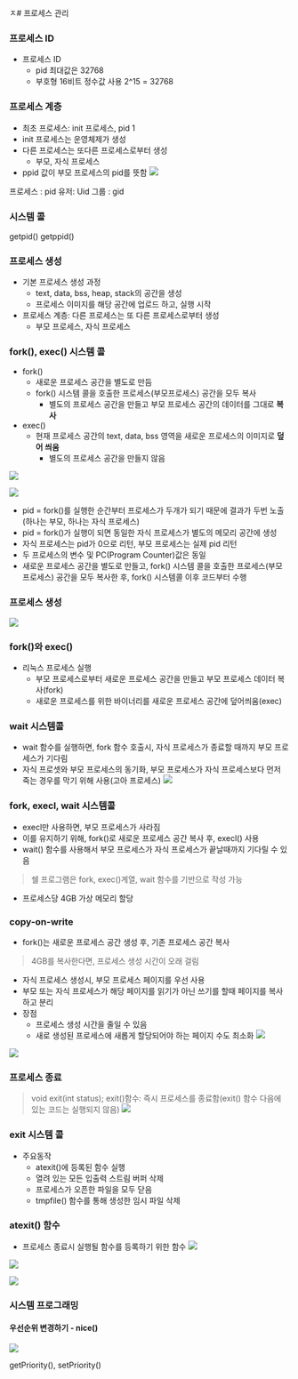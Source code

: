 ㅈ# 프로세스 관리

### 프로세스 ID

* 프로세스 ID
  * pid 최대값은 32768
  * 부호형 16비트 정수값 사용 2^15 = 32768

### 프로세스 계층
* 최초 프로세스: init 프로세스, pid 1
* init 프로세스는 운영체제가 생성
* 다른 프로세스는 또다른 프로세스로부터 생성
  * 부모, 자식 프로세스
* ppid 값이 부모 프로세스의 pid를 뜻함
![](2021-12-06-22-34-22.png)

프로세스 : pid
유저: Uid
그룹 : gid


### 시스템 콜
getpid() 
getppid()


### 프로세스 생성
* 기본 프로세스 생성 과정
  * text, data, bss, heap, stack의 공간을 생성
  * 프로세스 이미지를 해당 공간에 업로드 하고, 실행 시작
* 프로세스 계층: 다른 프로세스는 또 다른 프로세스로부터 생성
  * 부모 프로세스, 자식 프로세스


### fork(), exec() 시스템 콜
* fork()
  * 새로운 프로세스 공간을 별도로 만듬
  * fork() 시스템 콜을 호출한 프로세스(부모프로세스) 공간을 모두 복사
    * 별도의 프로세스 공간을 만들고 부모 프로세스 공간의 데이터를 그대로 **복사**
* exec()
  * 현재 프로세스 공간의 text, data, bss 영역을 새로운 프로세스의 이미지로 **덮어 씌움**
    * 별도의 프로세스 공간을 만들지 않음

![](2021-12-06-22-53-10.png)

![](2021-12-06-22-56-27.png)
* pid = fork()를 실행한 순간부터 프로세스가 두개가 되기 때문에 결과가 두번 노출 (하나는 부모, 하나는 자식 프로세스)
* pid = fork()가 실행이 되면 동일한 자식 프로세스가 별도의 메모리 공간에 생성
* 자식 프로세스는 pid가 0으로 리턴, 부모 프로세스는 실제 pid 리턴
* 두 프로세스의 변수 및 PC(Program Counter)값은 동일
* 새로운 프로세스 공간을 별도로 만들고, fork() 시스템 콜을 호출한 프로세스(부모 프로세스) 공간을 모두 복사한 후, fork() 시스템콜 이후 코드부터 수행


### 프로세스 생성
![](2021-12-06-23-16-38.png)


### fork()와 exec()
* 리눅스 프로세스 실행
  * 부모 프로세스로부터 새로운 프로세스 공간을 만들고 부모 프로세스 데이터 복사(fork)
  * 새로운 프로세스를 위한 바이너리를 새로운 프로세스 공간에 덮어씌움(exec)


### wait 시스템콜
  * wait 함수를 실행하면, fork 함수 호출시, 자식 프로세스가 종료할 때까지 부모 프로세스가 기다림
  * 자식 프로셋와 부모 프로세스의 동기화, 부모 프로세스가 자식 프로세스보다 먼저 죽는 경우를 막기 위해 사용(고아 프로세스)
  ![](2021-12-06-23-23-18.png)


### fork, execl, wait 시스템콜
* execl만 사용하면, 부모 프로세스가 사라짐
* 이를 유지하기 위해, fork()로 새로운 프로세스 공간 복사 후, execl() 사용
* wait() 함수를 사용해서 부모 프로세스가 자식 프로세스가 끝날때까지 기다릴 수 있음
> 쉘 프로그램은 fork, exec()계열, wait 함수를 기반으로 작성 가능


* 프로세스당 4GB 가상 메모리 할당

### copy-on-write
* fork()는 새로운 프로세스 공간 생성 후, 기존 프로세스 공간 복사
> 4GB를 복사한다면, 프로세스 생성 시간이 오래 걸림

* 자식 프로세스 생성시, 부모 프로세스 페이지를 우선 사용
* 부모 또는 자식 프로세스가 해당 페이지를 읽기가 아닌 쓰기를 할때 페이지를 복사하고 분리
* 장점
  * 프로세스 생성 시간을 줄일 수 있음
  * 새로 생성된 프로세스에 새롭게 할당되어야 하는 페이지 수도 최소화
![](2021-12-07-19-24-54.png)

![](2021-12-07-19-26-17.png)

### 프로세스 종료

> void exit(int status);
exit()함수: 즉시 프로세스를 종료함(exit() 함수 다음에 있는 코드는 실행되지 않음)
![](2021-12-07-19-34-05.png)

### exit 시스템 콜
* 주요동작
  * atexit()에 등록된 함수 실행
  * 열려 있는 모든 입출력 스트림 버퍼 삭제
  * 프로세스가 오픈한 파일을 모두 닫음
  * tmpfile() 함수를 통해 생성한 임시 파일 삭제

### atexit() 함수
* 프로세스 종료시 실행될 함수를 등록하기 위한 함수
![](2021-12-07-19-38-50.png)


![](2021-12-07-19-46-22.png)

![](2021-12-07-19-48-23.png)

### 시스템 프로그래밍

#### 우선순위 변경하기 - nice()
![](2021-12-07-19-53-32.png)

getPriority(), setPriority()

